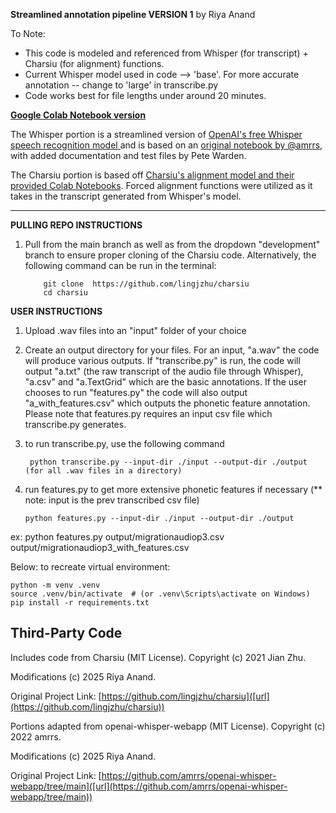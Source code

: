 **Streamlined annotation pipeline VERSION 1** by Riya Anand

To Note: 
- This code is modeled and referenced from Whisper (for transcript) + Charsiu (for alignment) functions.
- Current Whisper model used in code --> 'base'. For more accurate annotation -- change to 'large' in transcribe.py
- Code works best for file lengths under around 20 minutes. 

**[Google Colab Notebook version](https://colab.research.google.com/drive/1QaeiHJw8ga0DNkx8_2xey5fqyDtdk5EF?usp=sharing)**

The Whisper portion is a streamlined version of [OpenAI's free Whisper speech recognition model ](https://openai.com/blog/whisper/) and is based on an [original notebook by @amrrs](https://github.com/amrrs/openai-whisper-webapp), with added documentation and test files by Pete Warden.

The Charsiu portion is based off [Charsiu's alignment model and their provided Colab Notebooks](https://github.com/lingjzhu/charsiu). Forced alignment functions were utilized as it takes in the transcript generated from Whisper's model.

-----------

**PULLING REPO INSTRUCTIONS** 
1) Pull from the main branch as well as from the dropdown "development" branch to ensure proper cloning of the Charsiu code. Alternatively, the following command can be run in the terminal:

           git clone  https://github.com/lingjzhu/charsiu
           cd charsiu
**USER INSTRUCTIONS** 

1) Upload .wav files into an "input" folder of your choice 
2) Create an output directory for your files. For an input, "a.wav" the code will produce various outputs. If "transcribe.py" is run, the code will output "a.txt" (the raw transcript of the audio file through Whisper), "a.csv" and "a.TextGrid" which are the basic annotations. If the user chooses to run "features.py" the code will also output "a_with_features.csv" which outputs the phonetic feature annotation. Please note that features.py requires an input csv file which transcribe.py generates.
4) to run transcribe.py, use the following command 

    
        python transcribe.py --input-dir ./input --output-dir ./output (for all .wav files in a directory)

   
5) run features.py to get more extensive phonetic features if necessary (** note: input is the prev transcribed csv file)

       python features.py --input-dir ./input --output-dir ./output
   
ex: python features.py output/migrationaudiop3.csv output/migrationaudiop3_with_features.csv 



Below: to recreate virtual environment:


    python -m venv .venv
    source .venv/bin/activate  # (or .venv\Scripts\activate on Windows)
    pip install -r requirements.txt



## Third-Party Code
Includes code from Charsiu (MIT License). Copyright (c) 2021 Jian Zhu.

Modifications (c) 2025 Riya Anand.

Original Project Link: [https://github.com/lingjzhu/charsiu]([url](https://github.com/lingjzhu/charsiu))

Portions adapted from openai-whisper-webapp (MIT License). Copyright (c) 2022 amrrs.

Modifications (c) 2025 Riya Anand.

Original Project Link: [https://github.com/amrrs/openai-whisper-webapp/tree/main]([url](https://github.com/amrrs/openai-whisper-webapp/tree/main))


